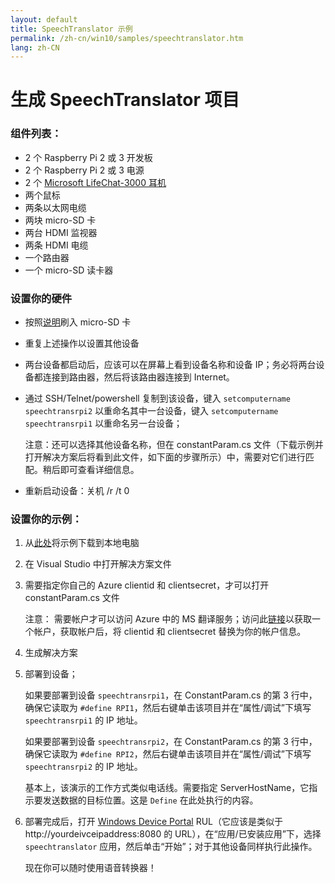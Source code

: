 ```yaml
---
layout: default
title: SpeechTranslator 示例
permalink: /zh-cn/win10/samples/speechtranslator.htm
lang: zh-CN
---
```


# 生成 SpeechTranslator 项目

### 组件列表：

- 2 个 Raspberry Pi 2 或 3 开发板
- 2 个 Raspberry Pi 2 或 3 电源 
- 2 个 [Microsoft LifeChat-3000 耳机](https://www.microsoft.com/hardware/zh-cn/p/lifechat-lx-3000/JUG-00013) 
- 两个鼠标 
- 两条以太网电缆 
- 两块 micro-SD 卡 
- 两台 HDMI 监视器 
- 两条 HDMI 电缆 
- 一个路由器 
- 一个 micro-SD 读卡器


### 设置你的硬件
- 按照[说明](http://ms-iot.github.io/content/zh-cn/win10/SetupRPI.htm)刷入 micro-SD 卡
- 重复上述操作以设置其他设备
- 两台设备都启动后，应该可以在屏幕上看到设备名称和设备 IP；务必将两台设备都连接到路由器，然后将该路由器连接到 Internet。
- 通过 SSH/Telnet/powershell 复制到该设备，键入 `setcomputername speechtransrpi2` 以重命名其中一台设备，键入 `setcomputername speechtransrpi1` 以重命名另一台设备；

	注意：还可以选择其他设备名称，但在 constantParam.cs 文件（下载示例并打开解决方案后将看到此文件，如下面的步骤所示）中，需要对它们进行匹配。稍后即可查看详细信息。

- 重新启动设备：关机 /r /t 0

### 设置你的示例：


1. 从[此处](https://github.com/ms-iot/samples/archive/develop.zip)将示例下载到本地电脑
2. 在 Visual Studio 中打开解决方案文件
3. 需要指定你自己的 Azure clientid 和 clientsecret，才可以打开 constantParam.cs 文件

	注意： 需要帐户才可以访问 Azure 中的 MS 翻译服务；访问此[链接](http://www.microsoft.com/zh-cn/translator/getstarted.aspx)以获取一个帐户，获取帐户后，将 clientid 和 clientsecret 替换为你的帐户信息。

4. 生成解决方案
5. 部署到设备；

	如果要部署到设备 `speechtransrpi1`，在 ConstantParam.cs 的第 3 行中，确保它读取为 ````#define RPI1````，然后右键单击该项目并在“属性/调试”下填写 `speechtransrpi1` 的 IP 地址。
	
	如果要部署到设备 `speechtransrpi2`，在 ConstantParam.cs 的第 3 行中，确保它读取为 ````#define RPI2````，然后右键单击该项目并在“属性/调试”下填写 `speechtransrpi2` 的 IP 地址。
	
	基本上，该演示的工作方式类似电话线。需要指定 ServerHostName，它指示要发送数据的目标位置。这是 `Define` 在此处执行的内容。
	
6. 部署完成后，打开 [Windows Device Portal]({{site.baseurl}}/{{page.lang}}/win10/tools/DevicePortal.htm) RUL（它应该是类似于 http://yourdeivceipaddress:8080 的 URL），在“应用/已安装应用”下，选择 `speechtranslator` 应用，然后单击“开始”；对于其他设备同样执行此操作。
	
	现在你可以随时使用语音转换器！